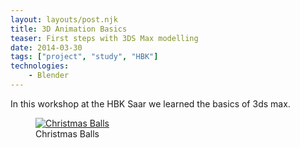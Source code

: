 ```yaml
---
layout: layouts/post.njk
title: 3D Animation Basics
teaser: First steps with 3DS Max modelling
date: 2014-03-30
tags: ["project", "study", "HBK"]
technologies:
    - Blender
---
```


In this workshop at the HBK Saar we learned the basics of 3ds max.

<figure>
      <a href="{{'/assets/projects/3d-animation-basics/kugel.jpg' | url}}">
          <img src="{{'/assets/projects/3d-animation-basics/kugel.jpg' | url}}"alt="Christmas Balls" />
      </a>
      <figcaption > Christmas Balls </figcaption>
</figure>